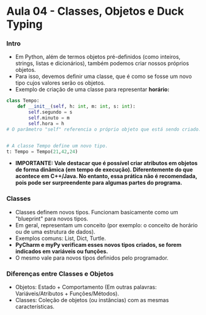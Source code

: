 # Aula 04 - Classes, Objetos e Duck Typing

### Intro
* Em Python, além de termos objetos pré-definidos (como inteiros, strings, listas e dicionários), também podemos criar nossos próprios objetos.
* Para isso, devemos definir uma classe, que é como se fosse um novo tipo cujos valores serão os objetos.
* Exemplo de criação de uma classe para representar __horário:__
```Python
class Tempo:
    def __init__(self, h: int, m: int, s: int):
        self.segundo = s
        self.minuto = m
        self.hora = h
# O parâmetro "self" referencia o próprio objeto que está sendo criado.


# A classe Tempo define um novo tipo.
t: Tempo = Tempo(21,42,24)
```
* __IMPORTANTE: Vale destacar que é possível criar atributos em objetos de forma dinâmica (em tempo de execução). Diferentemente do que acontece em C++/Java. No entanto, essa prática não é recomendada, pois pode ser surpreendente para algumas partes do programa.__

### Classes
* Classes definem novos tipos. Funcionam basicamente como um "blueprint" para novos tipos.
* Em geral, representam um conceito (por exemplo: o conceito de horário ou de uma estrutura de dados).
* Exemplos comuns: List, Dict, Turtle.
* __PyCharm e myPy verificam esses novos tipos criados, se forem indicados em variáveis ou funções.__
* O mesmo vale para novos tipos definidos pelo programador.

### Diferenças entre Classes e Objetos
* Objetos: Estado + Comportamento (Em outras palavras: Variáveis/Atributos + Funções/Métodos).
* Classes: Coleção de objetos (ou instâncias) com as mesmas características.
